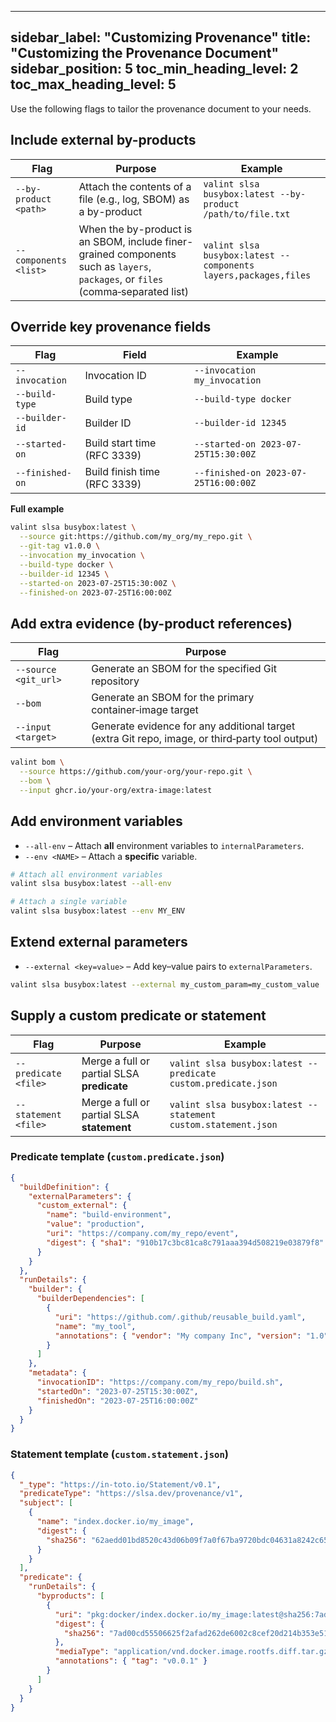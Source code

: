 ---

sidebar\_label: "Customizing Provenance"
title: "Customizing the Provenance Document"
sidebar\_position: 5
toc\_min\_heading\_level: 2
toc\_max\_heading\_level: 5
---------------------------

Use the following flags to tailor the provenance document to your needs.

## Include external by-products

| Flag                  | Purpose                                                                                                                          | Example                                                         |
| --------------------- | -------------------------------------------------------------------------------------------------------------------------------- | --------------------------------------------------------------- |
| `--by-product <path>` | Attach the contents of a file (e.g., log, SBOM) as a by-product                                                                  | `valint slsa busybox:latest --by-product /path/to/file.txt`     |
| `--components <list>` | When the by-product is an SBOM, include finer-grained components such as `layers`, `packages`, or `files` (comma‑separated list) | `valint slsa busybox:latest --components layers,packages,files` |

## Override key provenance fields

| Flag            | Field                        | Example                              |
| --------------- | ---------------------------- | ------------------------------------ |
| `--invocation`  | Invocation ID                | `--invocation my_invocation`         |
| `--build-type`  | Build type                   | `--build-type docker`                |
| `--builder-id`  | Builder ID                   | `--builder-id 12345`                 |
| `--started-on`  | Build start time (RFC 3339)  | `--started-on 2023-07-25T15:30:00Z`  |
| `--finished-on` | Build finish time (RFC 3339) | `--finished-on 2023-07-25T16:00:00Z` |

**Full example**

```bash
valint slsa busybox:latest \
  --source git:https://github.com/my_org/my_repo.git \
  --git-tag v1.0.0 \
  --invocation my_invocation \
  --build-type docker \
  --builder-id 12345 \
  --started-on 2023-07-25T15:30:00Z \
  --finished-on 2023-07-25T16:00:00Z
```

## Add extra evidence (by-product references)

| Flag                 | Purpose                                                                                         |
| -------------------- | ----------------------------------------------------------------------------------------------- |
| `--source <git_url>` | Generate an SBOM for the specified Git repository                                               |
| `--bom`              | Generate an SBOM for the primary container‑image target                                         |
| `--input <target>`   | Generate evidence for any additional target (extra Git repo, image, or third‑party tool output) |

```bash
valint bom \
  --source https://github.com/your-org/your-repo.git \
  --bom \
  --input ghcr.io/your-org/extra-image:latest
```

## Add environment variables

* `--all-env` – Attach **all** environment variables to `internalParameters`.
* `--env <NAME>` – Attach a **specific** variable.

```bash
# Attach all environment variables
valint slsa busybox:latest --all-env

# Attach a single variable
valint slsa busybox:latest --env MY_ENV
```

## Extend external parameters

* `--external <key=value>` – Add key–value pairs to `externalParameters`.

```bash
valint slsa busybox:latest --external my_custom_param=my_custom_value
```

## Supply a custom predicate or statement

| Flag                 | Purpose                                    | Example                                                        |
| -------------------- | ------------------------------------------ | -------------------------------------------------------------- |
| `--predicate <file>` | Merge a full or partial SLSA **predicate** | `valint slsa busybox:latest --predicate custom.predicate.json` |
| `--statement <file>` | Merge a full or partial SLSA **statement** | `valint slsa busybox:latest --statement custom.statement.json` |

### Predicate template (`custom.predicate.json`)

```json
{
  "buildDefinition": {
    "externalParameters": {
      "custom_external": {
        "name": "build-environment",
        "value": "production",
        "uri": "https://company.com/my_repo/event",
        "digest": { "sha1": "910b17c3bc81ca8c791aaa394d508219e03879f8" }
      }
    }
  },
  "runDetails": {
    "builder": {
      "builderDependencies": [
        {
          "uri": "https://github.com/.github/reusable_build.yaml",
          "name": "my_tool",
          "annotations": { "vendor": "My company Inc", "version": "1.0" }
        }
      ]
    },
    "metadata": {
      "invocationID": "https://company.com/my_repo/build.sh",
      "startedOn": "2023-07-25T15:30:00Z",
      "finishedOn": "2023-07-25T16:00:00Z"
    }
  }
}
```

### Statement template (`custom.statement.json`)

```json
{
  "_type": "https://in-toto.io/Statement/v0.1",
  "predicateType": "https://slsa.dev/provenance/v1",
  "subject": [
    {
      "name": "index.docker.io/my_image",
      "digest": {
        "sha256": "62aedd01bd8520c43d06b09f7a0f67ba9720bdc04631a8242c65ea995f3ecac8"
      }
    }
  ],
  "predicate": {
    "runDetails": {
      "byproducts": [
        {
          "uri": "pkg:docker/index.docker.io/my_image:latest@sha256:7ad00cd55506625f2afad262de6002c8cef20d214b353e51d1025e40e8646e18?index=0",
          "digest": {
            "sha256": "7ad00cd55506625f2afad262de6002c8cef20d214b353e51d1025e40e8646e18"
          },
          "mediaType": "application/vnd.docker.image.rootfs.diff.tar.gzip",
          "annotations": { "tag": "v0.0.1" }
        }
      ]
    }
  }
}
```
